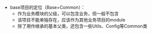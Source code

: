+ base项目的定位（Base+Common）：
  - 作为业务模块的父级，可以包含业务，但一般不包含
  - 该项目不能单独存在，应该作为其他业务项目的module
  - 除了用作继承的基本父类，还包含一些Utils、Config等Common类